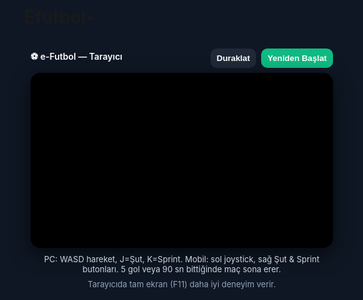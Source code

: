 # Efutbol-

<!doctype html>
<html lang="tr">
<head>
<meta charset="utf-8" />
<meta name="viewport" content="width=device-width,initial-scale=1,maximum-scale=1" />
<title>e-Futbol - Tarayıcı</title>
<style>
  :root{--bg:#0f1724;--panel:#ffffffdd;--accent:#10b981;--danger:#ef4444}
  html,body{height:100%;margin:0;background:var(--bg);font-family:Inter,ui-sans-serif,system-ui,Arial;}
  .wrap{min-height:100%;display:flex;flex-direction:column;align-items:center;padding:14px 10px 90px;}
  .topbar{width:100%;max-width:920px;color:#fff;display:flex;justify-content:space-between;align-items:center;margin-bottom:8px}
  .title{font-weight:600}
  .controls{display:flex;gap:8px}
  button{background:#1f2937;color:#fff;border:0;padding:8px 10px;border-radius:10px;font-weight:600}
  .stage-wrap{width:100%;max-width:920px;background:#000;border-radius:16px;overflow:hidden;box-shadow:0 10px 30px rgba(0,0,0,.6)}
  canvas{display:block;width:100%;height:auto;background:#000}
  .info{width:100%;max-width:920px;color:#cbd5e1;margin-top:10px;text-align:center;font-size:13px}
  /* Mobile controls */
  .ui-fixed{position:fixed;inset:0;pointer-events:none}
  .joystick-area{position:absolute;bottom:22px;left:18px;width:120px;height:120px;border-radius:999px;background:rgba(255,255,255,0.04);backdrop-filter:blur(2px);pointer-events:auto;touch-action:none}
  .joy-knob{position:absolute;left:50%;top:50%;width:48px;height:48px;margin-left:-24px;margin-top:-24px;border-radius:50%;background:rgba(255,255,255,0.12);border:1px solid rgba(255,255,255,0.18);pointer-events:none;transform:translate(0,0);transition:transform 0s}
  .right-buttons{position:absolute;bottom:22px;right:18px;display:flex;flex-direction:column;gap:12px;pointer-events:auto}
  .btn-big{width:86px;height:86px;border-radius:999px;background:var(--accent);color:#042018;font-weight:800;border:0;font-size:16px;box-shadow:0 8px 18px rgba(16,185,129,.15)}
  .btn-small{width:64px;height:64px;border-radius:999px;background:#6366f1;color:#fff;border:0;font-weight:800;font-size:14px;box-shadow:0 8px 18px rgba(99,102,241,.12)}
  /* overlay for scoreboard inside canvas fallback */
  .desktop-hint{display:none}
  @media(min-width:680px){ .joystick-area{display:none} .right-buttons{display:none} .desktop-hint{display:block;color:#94a3b8;margin-top:8px} }
</style>
</head>
<body>
<div class="wrap">
  <div class="topbar">
    <div class="title">⚽ e-Futbol — Tarayıcı</div>
    <div class="controls">
      <button id="pauseBtn">Duraklat</button>
      <button id="restartBtn" style="background:var(--accent);">Yeniden Başlat</button>
    </div>
  </div>

  <div class="stage-wrap" id="stageWrap">
    <canvas id="gameCanvas" width="900" height="520"></canvas>
  </div>

  <div class="info">
    PC: WASD hareket, J=Şut, K=Sprint. Mobil: sol joystick, sağ Şut & Sprint butonları. 5 gol veya 90 sn bittiğinde maç sona erer.
    <div class="desktop-hint">Tarayıcıda tam ekran (F11) daha iyi deneyim verir.</div>
  </div>
</div>

<!-- Mobil UI -->
<div class="ui-fixed" aria-hidden="true">
  <div class="joystick-area" id="joyArea">
    <div class="joy-knob" id="joyKnob"></div>
  </div>
  <div class="right-buttons">
    <button id="shootBtn" class="btn-big">Şut</button>
    <button id="sprintBtn" class="btn-small">Sprint</button>
  </div>
</div>

<script>
/* -------------- Tam tek dosya e-Futbol oyunu -------------- */
/* Dünya boyutu (logical) */
const WORLD_W = 900, WORLD_H = 520;

const canvas = document.getElementById('gameCanvas');
const ctx = canvas.getContext('2d');

let DPR = Math.max(1, window.devicePixelRatio || 1);
function resizeCanvas(){
  const parent = document.getElementById('stageWrap');
  const cssW = Math.min(parent.clientWidth, 1000);
  const cssH = cssW * (WORLD_H / WORLD_W);
  canvas.style.width = cssW + 'px';
  canvas.style.height = cssH + 'px';
  canvas.width = Math.round(cssW * DPR);
  canvas.height = Math.round(cssH * DPR);
  ctx.setTransform(canvas.width / WORLD_W, 0, 0, canvas.height / WORLD_H, 0, 0);
}
window.addEventListener('resize', ()=>{ DPR = Math.max(1, window.devicePixelRatio || 1); resizeCanvas(); });
resizeCanvas();

/* Oyun durumları */
let running = true, paused = false, gameOver = false;
let score = { you:0, cpu:0 }, timeLeft = 90;
let message = '';
const goal = { leftX: 20, rightX: WORLD_W - 20, y1: 180, y2: 340 };

/* Oyuncular ve top */
const player = { x:150, y:260, r:16, base:2.35, sprint:1.0, sprintMax:1.8 };
const cpu = { x: WORLD_W - 150, y:260, r:16, speed:2.2 };
const ball = { x: WORLD_W/2, y: WORLD_H/2, r:9, vx:0, vy:0 };

/* Kontroller */
const keys = {};
let joy = { active:false, x:0, y:0 }; // -1..1
let isTouchActive = false;

/* Helper'lar */
const clamp = (v,a,b)=>Math.max(a,Math.min(b,v));
const dist = (ax,ay,bx,by)=>Math.hypot(ax-bx, ay-by);
const vib = (ms)=>{ try{ if(navigator.vibrate) navigator.vibrate(ms); }catch(e){} };
const fmtTime = t => `${Math.floor(t/60)}:${String(t%60).padStart(2,'0')}`;

/* Zamanlayıcı */
let timerId = null;
function startTimer(){
  if(timerId) clearInterval(timerId);
  if(!running || paused || gameOver) return;
  timerId = setInterval(()=>{
    if(!running || paused || gameOver) return;
    timeLeft = Math.max(0, timeLeft - 1);
    if(timeLeft === 0) finish(score.you === score.cpu ? 'Berabere!' : (score.you > score.cpu ? 'Kazandın!' : 'Kaybettin!'));
  }, 1000);
}
startTimer();

/* Oyun başlangıcı / reset */
function resetBall(dir = 1){
  ball.x = WORLD_W/2; ball.y = WORLD_H/2;
  ball.vx = 2.7 * dir; ball.vy = (Math.random()*2-1)*1.6;
  player.x = 150; player.y = WORLD_H/2; player.sprint = 1.0;
  cpu.x = WORLD_W - 150; cpu.y = WORLD_H/2;
}
function restart(){
  score = { you:0, cpu:0 }; timeLeft = 90; message = 'Yeni maç!'; gameOver = false; paused = false; running = true;
  resetBall(Math.random()<0.5?-1:1); startTimer();
}
function finish(text){
  message = text; running = false; paused = false; gameOver = true; vib(60);
  if(timerId) clearInterval(timerId);
}

/* Giriş: klavye */
window.addEventListener('keydown', (e)=>{
  const k = e.key.toLowerCase();
  keys[k] = true;
  if(['w','a','s','d','j','k'].includes(k)) e.preventDefault();
});
window.addEventListener('keyup', (e)=>{ keys[e.key?.toLowerCase()] = false; });

/* Mobil joystick */
const joyArea = document.getElementById('joyArea');
const joyKnob = document.getElementById('joyKnob');
let joyState = { dragging:false, ox:0, oy:0, dx:0, dy:0 };

function toLocal(e, el){
  const rect = el.getBoundingClientRect();
  const pt = e.touches ? e.touches[0] : e;
  return { x: pt.clientX - rect.left, y: pt.clientY - rect.top };
}

joyArea.addEventListener('touchstart', (e)=>{ e.preventDefault(); const p = toLocal(e, joyArea); joyState.dragging=true; joyState.ox=p.x; joyState.oy=p.y; joyState.dx=0; joyState.dy=0; isTouchActive=true; joy = {active:true,x:0,y:0}; }, {passive:false});
joyArea.addEventListener('touchmove', (e)=>{ e.preventDefault(); if(!joyState.dragging) return; const p = toLocal(e, joyArea); let dx = p.x - joyState.ox, dy = p.y - joyState.oy; const max = 44; const mag = Math.hypot(dx,dy); if(mag>max){ dx = dx/mag*max; dy = dy/mag*max; } joyState.dx = dx; joyState.dy = dy; joy = { active:true, x: dx/max, y: dy/max }; joyKnob.style.transform = `translate(${joyState.dx}px, ${joyState.dy}px)`; }, {passive:false});
joyArea.addEventListener('touchend', (e)=>{ joyState.dragging=false; joyState.dx=0; joyState.dy=0; joy = {active:false,x:0,y:0}; joyKnob.style.transform = 'translate(0,0)'; isTouchActive=false; });

/* mouse support for desktop joystick */
joyArea.addEventListener('mousedown', (e)=>{ e.preventDefault(); const p = toLocal(e, joyArea); joyState.dragging=true; joyState.ox=p.x; joyState.oy=p.y; joyState.dx=0; joyState.dy=0; isTouchActive=true; joy = {active:true,x:0,y:0}; });
window.addEventListener('mousemove', (e)=>{ if(!joyState.dragging) return; const p = toLocal(e, joyArea); let dx = p.x - joyState.ox, dy = p.y - joyState.oy; const max = 44; const mag = Math.hypot(dx,dy); if(mag>max){ dx = dx/mag*max; dy = dy/mag*max; } joyState.dx = dx; joyState.dy = dy; joy = { active:true, x: dx/max, y: dy/max }; joyKnob.style.transform = `translate(${joyState.dx}px, ${joyState.dy}px)`; });
window.addEventListener('mouseup', ()=>{ if(!joyState.dragging) return; joyState.dragging=false; joyState.dx=0; joyState.dy=0; joy = {active:false,x:0,y:0}; joyKnob.style.transform = 'translate(0,0)'; isTouchActive=false; });

/* Butonlar */
document.getElementById('shootBtn').addEventListener('touchstart', (e)=>{ e.preventDefault(); keys['j'] = true; vib(8); }, {passive:false});
document.getElementById('shootBtn').addEventListener('touchend', (e)=>{ keys['j'] = false; }, {passive:false});
document.getElementById('shootBtn').addEventListener('mousedown', ()=>{ keys['j'] = true; vib(8); });
document.getElementById('shootBtn').addEventListener('mouseup', ()=>{ keys['j'] = false; });

document.getElementById('sprintBtn').addEventListener('touchstart', (e)=>{ e.preventDefault(); keys['k'] = true; }, {passive:false});
document.getElementById('sprintBtn').addEventListener('touchend', (e)=>{ keys['k'] = false; }, {passive:false});
document.getElementById('sprintBtn').addEventListener('mousedown', ()=>{ keys['k'] = true; });
document.getElementById('sprintBtn').addEventListener('mouseup', ()=>{ keys['k'] = false; });

/* Üst butonlar */
document.getElementById('pauseBtn').addEventListener('click', ()=>{
  if(gameOver) return;
  paused = !paused;
  document.getElementById('pauseBtn').textContent = paused ? 'Devam' : 'Duraklat';
  if(!paused) startTimer(); else if(timerId) clearInterval(timerId);
});
document.getElementById('restartBtn').addEventListener('click', ()=> restart());

/* Oyun mantığı: update ve çarpışmalar */
function update(dt){
  // oyuncu input
  let ix = 0, iy = 0;
  if(keys['w']) iy -= 1; if(keys['s']) iy += 1; if(keys['a']) ix -= 1; if(keys['d']) ix += 1;
  if(joy.active){ ix += joy.x; iy += joy.y; }
  const len = Math.hypot(ix,iy) || 1;

  // sprint
  if(keys['k']) player.sprint = clamp((player.sprint || 1.0) + dt*1.4, 1.0, player.sprintMax);
  else player.sprint = clamp((player.sprint || 1.0) - dt*1.0, 1.0, player.sprintMax);
  const speed = player.base * (1 + (player.sprint - 1));

  player.x += (ix/len) * speed * 120 * dt;
  player.y += (iy/len) * speed * 120 * dt;
  player.x = clamp(player.x, 40, WORLD_W - 40);
  player.y = clamp(player.y, 30, WORLD_H - 30);

  // CPU AI basit
  const defendX = WORLD_W - 150;
  const targetX = (Math.abs(ball.x - cpu.x) + Math.abs(ball.y - cpu.y) < 280) ? ball.x : defendX;
  const targetY = clamp(ball.y, 100, WORLD_H - 100);
  const cdx = targetX - cpu.x, cdy = targetY - cpu.y; const clen = Math.hypot(cdx,cdy) || 1;
  cpu.x += (cdx/clen) * cpu.speed * 110 * dt;
  cpu.y += (cdy/clen) * cpu.speed * 110 * dt;
  cpu.x = clamp(cpu.x, 40, WORLD_W - 40); cpu.y = clamp(cpu.y, 30, WORLD_H - 30);

  // top hareketi
  ball.x += ball.vx; ball.y += ball.vy; ball.vx *= 0.992; ball.vy *= 0.992;

  // üst-alt çarpma
  if(ball.y - ball.r < 20){ ball.y = 20 + ball.r; ball.vy = Math.abs(ball.vy); }
  if(ball.y + ball.r > WORLD_H - 20){ ball.y = WORLD_H - 20 - ball.r; ball.vy = -Math.abs(ball.vy); }

  // yan dışarı -> gol
  if(ball.x - ball.r < 0){ // sol dışarı => cpu gol
    score.cpu++; onGoal('cpu'); return;
  }
  if(ball.x + ball.r > WORLD_W){ score.you++; onGoal('you'); return; }

  // yan duvar sekme (kalelerin dışında)
  if(ball.x - ball.r < 40 && (ball.y < goal.y1 || ball.y > goal.y2)){ ball.x = 40 + ball.r; ball.vx = Math.abs(ball.vx); }
  if(ball.x + ball.r > WORLD_W - 40 && (ball.y < goal.y1 || ball.y > goal.y2)){ ball.x = WORLD_W - 40 - ball.r; ball.vx = -Math.abs(ball.vx); }

  // oyuncu-top etkileşim ve şut
  interactKick(player, 3.9, goal.rightX);
  // cpu-top etkileşim ve şut
  const dc = dist(cpu.x, cpu.y, ball.x, ball.y);
  if(dc < cpu.r + 18){
    const nx = (ball.x - cpu.x)/(dc||1), ny = (ball.y - cpu.y)/(dc||1);
    ball.x = cpu.x + (cpu.r + ball.r + 0.5)*nx; ball.y = cpu.y + (cpu.r + ball.r + 0.5)*ny;
    ball.vx += nx*0.5; ball.vy += ny*0.5;
    // şut
    const tx = goal.leftX, ty = ball.y + (Math.random()*34 - 17);
    const kdx = tx - cpu.x, kdy = ty - cpu.y; const klen = Math.hypot(kdx,kdy)||1;
    ball.vx += (kdx/klen) * 3.5; ball.vy += (kdy/klen) * 3.0;
  }
}

function interactKick(actor, power, targetX){
  const d = dist(actor.x, actor.y, ball.x, ball.y);
  if(d < actor.r + ball.r){
    const nx = (ball.x - actor.x)/(d||1), ny = (ball.y - actor.y)/(d||1);
    ball.x = actor.x + (actor.r + ball.r + 0.5)*nx; ball.y = actor.y + (actor.r + ball.r + 0.5)*ny;
    ball.vx += nx * 0.6; ball.vy += ny * 0.6;
  }
  if(keys['j'] && d < actor.r + 18){
    vib(10);
    const ty = ball.y + (Math.random()*30 - 15);
    const kdx = targetX - actor.x, kdy = ty - actor.y; const klen = Math.hypot(kdx,kdy)||1;
    ball.vx += (kdx/klen) * power; ball.vy += (kdy/klen) * (power*0.85);
    if(!isTouchActive) keys['j'] = false; // tek atış için tuşu temizle
  }
}

function onGoal(side){
  message = (side === 'you') ? 'GOOOOL!' : 'Gol yedik!';
  vib(25);
  if(score.you >= 5 || score.cpu >= 5){ finish(score.you > score.cpu ? 'Maç bitti: Kazandın!' : 'Maç bitti: Kaybettin!'); return; }
  setTimeout(()=> message = '', 1200);
  resetBall(side === 'you' ? -1 : 1);
}

/* Render */
function render(){
  // temizle (logical coords)
  ctx.clearRect(0,0,WORLD_W,WORLD_H);

  // zemin
  const grd = ctx.createLinearGradient(0,0,0,WORLD_H); grd.addColorStop(0,'#18703a'); grd.addColorStop(1,'#146c2e');
  ctx.fillStyle = grd; ctx.fillRect(0,0,WORLD_W,WORLD_H);

  // saha çizgileri
  ctx.strokeStyle = '#ffffff'; ctx.lineWidth = 2;
  ctx.strokeRect(40,20,WORLD_W-80,WORLD_H-40);
  ctx.beginPath(); ctx.moveTo(WORLD_W/2,20); ctx.lineTo(WORLD_W/2,WORLD_H-20); ctx.stroke();
  ctx.beginPath(); ctx.arc(WORLD_W/2, WORLD_H/2, 60, 0, Math.PI*2); ctx.stroke();

  // ceza sahaları
  ctx.strokeRect(40, WORLD_H/2 - 110, 110, 220);
  ctx.strokeRect(WORLD_W-150, WORLD_H/2 - 110, 110, 220);

  // kaleler (çerçeve)
  ctx.strokeRect(30, goal.y1, 10, goal.y2 - goal.y1);
  ctx.strokeRect(WORLD_W-40, goal.y1, 10, goal.y2 - goal.y1);

  // top
  ctx.fillStyle = '#f9fafb'; ctx.beginPath(); ctx.arc(ball.x, ball.y, ball.r, 0, Math.PI*2); ctx.fill();
  ctx.strokeStyle = '#111827'; ctx.beginPath(); ctx.arc(ball.x, ball.y, ball.r, 0, Math.PI*2); ctx.stroke();

  // oyuncular
  drawPlayer(player.x, player.y, player.r, '#2563eb', 'SEN');
  drawPlayer(cpu.x, cpu.y, cpu.r, '#ef4444', 'CPU');

  // UI üst panel (beyaz kutu)
  ctx.setTransform(1,0,0,1,0,0); // reset transform to canvas pixel space
  const panelPad = 12 * DPR;
  const panelH = 40 * DPR;
  const wpx = canvas.width, hpx = canvas.height;
  // draw a translucent panel as rectangle in pixel space
  ctx.fillStyle = 'rgba(255,255,255,0.9)';
  roundRect(ctx, panelPad, panelPad, wpx - panelPad*2, panelH, 8*DPR);
  ctx.fill();

  // text
  ctx.fillStyle = '#0b1220';
  ctx.font = `${14*DPR}px sans-serif`;
  ctx.textAlign = 'center';
  ctx.textBaseline = 'middle';
  ctx.fillText(`SEN ${score.you} - ${score.cpu} CPU`, wpx/2, panelPad + panelH/2);

  ctx.fillStyle = '#0b1220';
  ctx.font = `${12*DPR}px sans-serif`;
  ctx.textAlign = 'left';
  ctx.fillText(`Süre: ${fmtTime(timeLeft)}`, panelPad + 16*DPR, panelPad + panelH/2 + 2*DPR);
  ctx.textAlign = 'right';
  ctx.fillText('WASD, J=Şut, K=Sprint', wpx - panelPad - 14*DPR, panelPad + panelH/2 + 2*DPR);

  // mesage alt
  if(message){
    ctx.textAlign = 'center'; ctx.fillStyle = 'rgba(255,255,255,0.95)'; ctx.font = `${26*DPR}px sans-serif`;
    ctx.fillText(message, wpx/2, hpx - 30*DPR);
  }

  // restore logical transform for next frame
  ctx.setTransform(canvas.width / WORLD_W, 0, 0, canvas.height / WORLD_H, 0, 0);
}

function drawPlayer(x,y,r,color,label){
  ctx.fillStyle = color; ctx.beginPath(); ctx.arc(x,y,r,0,Math.PI*2); ctx.fill();
  ctx.fillStyle = '#fff'; ctx.font = '12px sans-serif'; ctx.textAlign='center'; ctx.textBaseline='middle';
  ctx.fillText(label, x, y - r - 12);
}

function roundRect(ctx,x,y,w,h,r){
  // pixel-space rectangle (expects transform reset)
  ctx.beginPath(); ctx.moveTo(x+r,y); ctx.arcTo(x+w,y,x+w,y+h,r); ctx.arcTo(x+w,y+h,x,y+h,r); ctx.arcTo(x,y+h,x,y,r); ctx.arcTo(x,y,x+w,y,r); ctx.closePath();
}

/* Main loop */
let last = performance.now();
function loop(now){
  const dt = Math.min(0.033, (now - last) / 1000); last = now;
  if(running && !paused && !gameOver) update(dt);
  render();
  requestAnimationFrame(loop);
}
requestAnimationFrame(loop);

/* İlk reset */
resetBall(1);

/* Kullanıcıya indirme notu (isteğe bağlı) */
console.log('e-Futbol yüklendi. Mobilde joystick ile, PCde WASD ile oynayın.');

/* ----- Son ----- */
</script>
</body>
</html>
